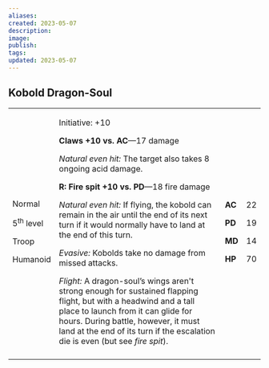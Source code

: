 ```yaml
---
aliases: 
created: 2023-05-07
description: 
image: 
publish: 
tags: 
updated: 2023-05-07
---
```


## Kobold Dragon-Soul

<table>
<colgroup>
<col style="width: 16%" />
<col style="width: 70%" />
<col style="width: 5%" />
<col style="width: 7%" />
</colgroup>
<tbody>
<tr class="odd">
<td><p>Normal</p>
<p>5<sup>th</sup> level</p>
<p>Troop</p>
<p>Humanoid</p></td>
<td><p>Initiative: +10</p>
<p><strong>Claws +10 vs. AC</strong>—17 damage</p>
<p><em>Natural even hit:</em> The target also takes 8 ongoing acid
damage.</p>
<p><strong>R: Fire spit +10 vs. PD</strong>—18 fire damage</p>
<p><em>Natural even hit:</em> If flying, the kobold can remain in the
air until the end of its next turn if it would normally have to land at
the end of this turn.</p>
<p><em>Evasive:</em> Kobolds take no damage from missed attacks.</p>
<p><em>Flight:</em> A dragon-soul’s wings aren't strong enough for
sustained flapping flight, but with a headwind and a tall place to
launch from it can glide for hours. During battle, however, it must land
at the end of its turn if the escalation die is even (but see <em>fire
spit</em>).</p></td>
<td><p><strong>AC</strong></p>
<p><strong>PD</strong></p>
<p><strong>MD</strong></p>
<p><strong>HP</strong></p></td>
<td><p>22</p>
<p>19</p>
<p>14</p>
<p>70</p></td>
</tr>
<tr class="even">
<td></td>
<td></td>
<td></td>
<td></td>
</tr>
</tbody>
</table>


